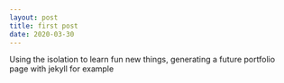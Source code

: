 ```yaml
---
layout: post
title: first post
date: 2020-03-30
---
```

Using the isolation to learn fun new things, generating a future portfolio page with jekyll for example

